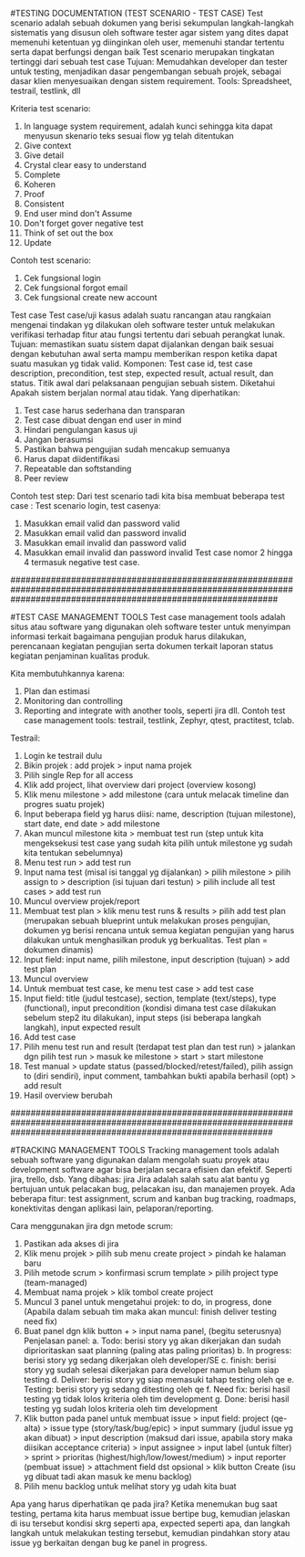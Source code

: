 #TESTING DOCUMENTATION (TEST SCENARIO - TEST CASE)
Test scenario adalah sebuah dokumen yang berisi sekumpulan langkah-langkah sistematis yang disusun oleh software tester agar sistem yang dites dapat memenuhi ketentuan yg diinginkan oleh user, memenuhi standar tertentu serta dapat berfungsi dengan baik
Test scenario merupakan tingkatan tertinggi dari sebuah test case
Tujuan:
Memudahkan developer dan tester  untuk testing, menjadikan dasar pengembangan sebuah projek, sebagai dasar klien menyesuaikan dengan sistem requirement.
Tools:
Spreadsheet, testrail, testlink, dll

Kriteria test scenario:
1. In language system requirement, adalah kunci sehingga kita dapat menyusun skenario teks sesuai flow yg telah ditentukan 
2. Give context
3.  Give detail
4. Crystal clear easy to understand
5. Complete
6. Koheren
7. Proof
8. Consistent
9. End user mind don't Assume
10. Don't forget gover negative test
11. Think of set out the box
12. Update

Contoh test scenario:
1. Cek fungsional login
2. Cek fungsional forgot email
3. Cek fungsional create new account

Test case
Test case/uji kasus adalah suatu rancangan atau rangkaian mengenai tindakan yg dilakukan oleh software tester untuk melakukan verifikasi terhadap fitur atau fungsi tertentu dari sebuah perangkat lunak.
Tujuan: memastikan suatu sistem dapat dijalankan dengan baik sesuai dengan kebutuhan awal serta mampu memberikan respon ketika dapat suatu masukan yg tidak valid.
Komponen:
Test case id, test case description, precondition, test step, expected result, actual result, dan status.
Titik awal dari pelaksanaan pengujian sebuah sistem. Diketahui Apakah sistem berjalan normal atau tidak.
Yang diperhatikan:
1. Test case harus sederhana dan transparan
2. Test case dibuat dengan end user in mind
3. Hindari pengulangan kasus uji
4. Jangan berasumsi
5. Pastikan bahwa pengujian sudah mencakup semuanya
6. Harus dapat diidentifikasi
7. Repeatable dan softstanding
8. Peer review

Contoh test step:
Dari test scenario tadi kita bisa membuat beberapa test case :
Test scenario login, test casenya:
1. Masukkan email valid dan password valid
2. Masukkan email valid dan password invalid
3. Masukkan email invalid dan password valid
4. Masukkan email invalid dan password invalid 
Test case nomor 2 hingga 4 termasuk negative test case.


#####################################################################################################################################################################

#TEST CASE MANAGEMENT TOOLS
Test case management tools adalah situs atau software yang digunakan oleh software tester untuk menyimpan informasi terkait bagaimana pengujian produk harus dilakukan, perencanaan kegiatan pengujian serta dokumen terkait laporan status kegiatan penjaminan kualitas produk.

Kita membutuhkannya karena:
1. Plan dan estimasi
2. Monitoring dan controlling
3. Reporting and integrate with another tools, seperti jira dll.
Contoh test case management tools: testrail, testlink, Zephyr, qtest, practitest, tclab.

Testrail:
1. Login ke testrail dulu
2. Bikin projek : add projek > input nama projek
3. Pilih single Rep for all access
4. Klik add project, lihat overview dari project (overview kosong)
5. Klik menu milestone > add milestone (cara untuk melacak timeline dan progres suatu projek)
6. Input beberapa field yg harus diisi: name, description (tujuan milestone), start date, end date > add milestone
7. Akan muncul milestone kita > membuat test run (step untuk kita mengeksekusi test case yang sudah kita pilih untuk milestone yg sudah kita tentukan sebelumnya)
8. Menu test run > add test run
9. Input nama test (misal isi tanggal yg dijalankan) > pilih milestone > pilih assign to > description (isi tujuan dari testun) > pilih include all test cases > add test run
10. Muncul overview projek/report
11. Membuat test plan > klik menu test runs & results > pilih add test plan (merupakan sebuah blueprint untuk melakukan proses pengujian, dokumen yg berisi rencana untuk semua kegiatan pengujian yang harus dilakukan untuk menghasilkan produk yg berkualitas. Test plan = dokumen dinamis)
12. Input field: input name, pilih milestone, input description (tujuan) > add test plan
13. Muncul overview
14. Untuk membuat test case, ke menu test case > add test case
15. Input field: title (judul testcase), section, template (text/steps), type (functional), input precondition (kondisi dimana test case dilakukan sebelum step2 itu dilakukan), input steps (isi beberapa langkah langkah), input expected result
16. Add test case
17. Pilih menu test run and result (terdapat test plan dan test run) > jalankan dgn pilih test run > masuk ke milestone > start > start milestone 
18. Test manual > update status (passed/blocked/retest/failed), pilih assign to (diri sendiri), input comment, tambahkan bukti apabila berhasil (opt) > add result
19. Hasil overview berubah


####################################################################################################################################################################

#TRACKING MANAGEMENT TOOLS
Tracking management tools adalah sebuah software yang digunakan dalam mengolah suatu proyek atau development software agar bisa berjalan secara efisien dan efektif. Seperti jira, trello, dsb.
Yang dibahas: jira
Jira adalah salah satu alat bantu yg bertujuan untuk pelacakan bug, pelacakan isu, dan manajemen proyek. 
Ada beberapa fitur: test assignment, scrum and kanban bug tracking, roadmaps, konektivitas dengan aplikasi lain, pelaporan/reporting.

Cara menggunakan jira dgn metode scrum:
1. Pastikan ada akses di jira 
2. Klik menu projek > pilih sub menu create project > pindah ke halaman baru
3. Pilih metode scrum > konfirmasi scrum template > pilih project type (team-managed)
4. Membuat nama projek > klik tombol create project
5. Muncul 3 panel untuk mengetahui projek: to do, in progress, done (Apabila dalam sebuah tim maka akan muncul: finish deliver  testing need fix)
6. Buat panel dgn klik button + > input nama panel, (begitu seterusnya)
Penjelasan panel:
a. Todo: berisi story yg akan dikerjakan dan sudah diprioritaskan saat planning (paling atas paling prioritas)
b. In progress: berisi story yg sedang dikerjakan oleh developer/SE
c. finish: berisi story yg sudah selesai dikerjakan para developer namun belum siap testing
d. Deliver: berisi story yg siap memasuki tahap testing oleh qe
e. Testing: berisi story yg sedang ditesting oleh qe
f. Need fix: berisi hasil testing yg tidak lolos kriteria oleh tim development
g. Done: berisi hasil testing yg sudah lolos kriteria oleh tim development
7. Klik button pada panel untuk membuat issue > input field: project (qe-alta) > issue type (story/task/bug/epic) > input summary (judul issue yg akan dibuat) > input description (maksud dari issue, apabila story maka diisikan acceptance criteria) > input assignee > input label (untuk filter) > sprint > prioritas (highest/high/low/lowest/medium) > input reporter (pembuat issue) > attachment field dst opsional > klik button Create (isu yg dibuat tadi akan masuk ke menu backlog)
9. Pilih menu backlog untuk melihat story yg udah kita buat

Apa yang harus diperhatikan qe pada jira? Ketika menemukan bug saat testing, pertama kita harus membuat issue bertipe bug, kemudian jelaskan di isu tersebut kondisi skrg seperti apa, expected seperti apa, dan langkah langkah untuk melakukan testing tersebut, kemudian pindahkan story atau issue yg berkaitan dengan bug ke panel in progress.
